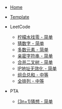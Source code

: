 - [Home](/)

- [Template](/Template.md)

- LeetCode

  - [柠檬水找零 - 简单](/leetcode/lemonadeChange.md)
  - [猜数字 - 简单](/leetcode/guessNumber.md)
  - [多数元素 - 简单](/leetcode/numJewelsInStones.md)
  - [亲密字符串 - 简单](/leetcode/buddyStrings.md)
  - [合并二叉树 - 简单](/leetcode/mergeTrees.md)
  - [IP地址无效化 - 简单](/leetcode/defangIPaddr.md)
  - [组合总和 - 中等](/leetcode/combinationSum.md)
  - [全排列 - 中等](/leetcode/permute.md)

- PTA

  - [(3n+1)猜想 - 简单](/PTA/callatzThink.md)

